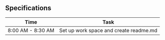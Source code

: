 ## Specifications

|  Time | Task  |
|---|---|
| 8:00 AM - 8:30 AM | Set up work space and create readme.md |
